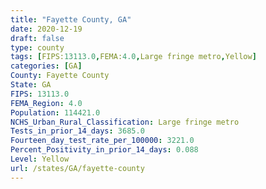 ```yaml
---
title: "Fayette County, GA"
date: 2020-12-19
draft: false
type: county
tags: [FIPS:13113.0,FEMA:4.0,Large fringe metro,Yellow]
categories: [GA]
County: Fayette County
State: GA
FIPS: 13113.0
FEMA_Region: 4.0
Population: 114421.0
NCHS_Urban_Rural_Classification: Large fringe metro
Tests_in_prior_14_days: 3685.0
Fourteen_day_test_rate_per_100000: 3221.0
Percent_Positivity_in_prior_14_days: 0.088
Level: Yellow
url: /states/GA/fayette-county
---
```



